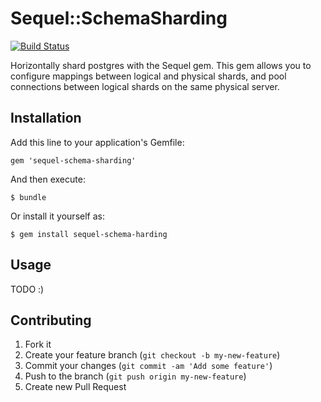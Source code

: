 Sequel::SchemaSharding
================

[![Build Status](https://travis-ci.org/wanelo/sequel-schema-sharding.png?branch=master)](https://travis-ci.org/wanelo/sequel-schema-sharding)

Horizontally shard postgres with the Sequel gem. This gem allows you to configure mappings between logical and
physical shards, and pool connections between logical shards on the same physical server.

## Installation

Add this line to your application's Gemfile:

    gem 'sequel-schema-sharding'

And then execute:

    $ bundle

Or install it yourself as:

    $ gem install sequel-schema-harding

## Usage

TODO :)

## Contributing

1. Fork it
2. Create your feature branch (`git checkout -b my-new-feature`)
3. Commit your changes (`git commit -am 'Add some feature'`)
4. Push to the branch (`git push origin my-new-feature`)
5. Create new Pull Request
